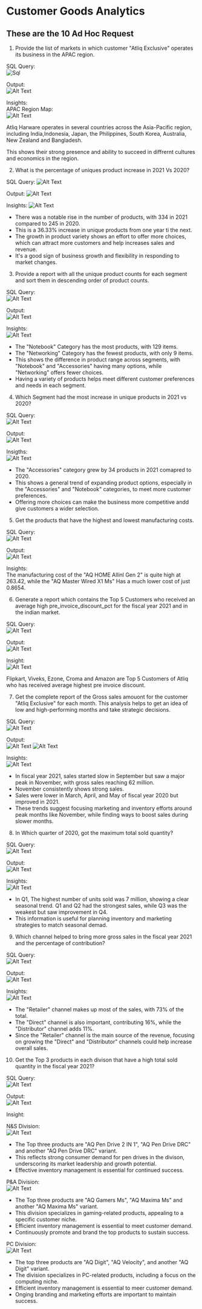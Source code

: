 # Customer Goods Analytics

## These are the 10 Ad Hoc Request
1. Provide the list of markets in which customer "Atliq Exclusive" operates its business in the APAC region.

SQL Query:    
![Sql](https://github.com/Sumit-Mahat0/Customer_Goods_Analytics/blob/main/SQL%20Images/1%20list%20of%20Market%20code.png)


Output:   
![Alt Text](https://github.com/Sumit-Mahat0/Customer_Goods_Analytics/blob/main/SQL%20Images/1%20list%20of%20Market%20APAC%20result.png)


Insights:   
APAC Region Map:         
![Alt Text](https://github.com/Sumit-Mahat0/Customer_Goods_Analytics/blob/main/SQL%20Images/1%20APAC%20Region%20Map.png)

Atliq Harware operates in several countries across the Asia-Pacific region, including India,Indonesia, Japan, the Philippines, South Korea, Australia, New Zealand and Bangladesh. 

This shows their strong presence and ability to succeed in diffrernt cultures and economics in the region.                       

2. What is the percentage of uniques product increase in 2021 Vs 2020?

SQL Query:
![Alt Text](https://github.com/Sumit-Mahat0/Customer_Goods_Analytics/blob/main/SQL%20Images/2%20Unique%20Product%2020%20vs%2021%20code.png)

Output:
![Alt Text](https://github.com/Sumit-Mahat0/Customer_Goods_Analytics/blob/main/SQL%20Images/2%20Unique%20Product%2020%20vs%2021%20Result.png)

Insights:
![Alt Text](https://github.com/Sumit-Mahat0/Customer_Goods_Analytics/blob/main/SQL%20Images/2%20chart%2020%20vs%2021.png)

* There was a notable rise in the number of products, with 334 in 2021 compared to 245 in 2020.
* This is a 36.33% increase in unique products from one year ti the next.
* The growth in product variety shows an effort to offer more choices, which can attract more customers and help increases sales and revenue.
* It's a good sign of business growth and flexibility in responding to market changes.

3. Provide a report with all the unique product counts for each segment and sort them in descending order of product counts.

SQL Query:    
![Alt Text](https://github.com/Sumit-Mahat0/Customer_Goods_Analytics/blob/main/SQL%20Images/3%20Product%20count%20by%20segment%20Code.png)

Output:     
![Alt Text](https://github.com/Sumit-Mahat0/Customer_Goods_Analytics/blob/main/SQL%20Images/3%20Product%20count%20by%20segment%20Result.png)

Insights:    
![Alt Text](https://github.com/Sumit-Mahat0/Customer_Goods_Analytics/blob/main/SQL%20Images/3%20Product%20count%20by%20segment%20Bar%20chart.png)

* The "Notebook" Category has the most products, with 129 items. 
* The "Networking" Category has the fewest products, with only 9 items. 
* This shows the difference in product range across segments, with "Notebook" and "Accessories" having many options, while "Networking" offers fewer choices. 
* Having a variety of products helps meet different customer preferences and needs in each segment. 

4. Which Segment had the most increase in unique products in 2021 vs 2020?

SQL Query:    
![Alt Text](https://github.com/Sumit-Mahat0/Customer_Goods_Analytics/blob/main/SQL%20Images/4%20most%20increase%20unq%20pd%2020%20vs%2021%20code.png)

Output:      
![Alt Text](https://github.com/Sumit-Mahat0/Customer_Goods_Analytics/blob/main/SQL%20Images/3%20Product%20count%20by%20segment%20Result.png)

Insigths:      
![Alt Text](https://github.com/Sumit-Mahat0/Customer_Goods_Analytics/blob/main/SQL%20Images/4%20most%20increase%20unq%20pd%2020%20vs%2021%20chart.png)

* The "Accessories" category grew by 34 products in 2021 comapred to 2020. 
* This shows a general trend of expanding product options, especially in the "Accessories" and "Notebook" categories, to meet more customer preferences. 
* Offering more choices can make the business more competitive andd give customers a wider selection.  
 
5. Get the products that have the highest and lowest manufacturing costs.

SQL Query:           
![Alt Text](https://github.com/Sumit-Mahat0/Customer_Goods_Analytics/blob/main/SQL%20Images/5%20highest%20lower%20manufacturing%20product%20code.png)

Output:                       
![Alt Text](https://github.com/Sumit-Mahat0/Customer_Goods_Analytics/blob/main/SQL%20Images/5%20highest%20lower%20manufacturing%20product%20result.png)

Insights:           
The manufacturing cost of the "AQ HOME Allinl Gen 2" is quite high at 263.42, while the "AQ Master Wired X1 Ms" Has a much lower cost of just 0.8654.  

6. Generate a report which contains the Top 5 Customers who received an average high pre_invoice_discount_pct for the fiscal year 2021 and in the indian market.   

SQL Query:                  
![Alt Text](https://github.com/Sumit-Mahat0/Customer_Goods_Analytics/blob/main/SQL%20Images/6%20top%205%20customer%20pre_invoice%20Code.png)

Output:            
![Alt Text](https://github.com/Sumit-Mahat0/Customer_Goods_Analytics/blob/main/SQL%20Images/6%20top%205%20customer%20pre_invoice%20result.png)

Insight:               
![Alt Text](https://github.com/Sumit-Mahat0/Customer_Goods_Analytics/blob/main/SQL%20Images/6%20top%205%20customer%20pre_invoice%20chart.png)

Flipkart, Viveks, Ezone, Croma and Amazon are Top 5 Customers of Atliq who has received average highest pre invoice discount.

7. Get the complete report of the Gross sales amouont for the customer "Atliq Exclusive" for each month. This analysis helps to get an idea of low and high-performing months and take strategic decisions. 

SQL Query:             
![Alt Text](https://github.com/Sumit-Mahat0/Customer_Goods_Analytics/blob/main/SQL%20Images/7%20Gross%20Sales%20Amount.png)

Output:               
![Alt Text](https://github.com/Sumit-Mahat0/Customer_Goods_Analytics/blob/main/SQL%20Images/7%20Gross%20Sales%20Amount%20result1.png)
![Alt Text](https://github.com/Sumit-Mahat0/Customer_Goods_Analytics/blob/main/SQL%20Images/7%20Gross%20Sales%20Amount%20result2.png)

Insights:          
![Alt Text](https://github.com/Sumit-Mahat0/Customer_Goods_Analytics/blob/main/SQL%20Images/7%20Gross%20Sales%20Amount%20chart.png)

* In fiscal year 2021, sales started slow in September but saw a major peak in November, with gross sales reaching 62 million. 
* November consistently shows strong sales.  
* Sales were lower in March, April, and May of fiscal year 2020 but improved in 2021. 
* These trends suggest focusing marketing and inventory efforts around peak months like November, while finding ways to boost sales during slower months. 

8. In Which quarter of 2020, got the maximum total sold quantity? 

SQL Query:              
![Alt Text](https://github.com/Sumit-Mahat0/Customer_Goods_Analytics/blob/main/SQL%20Images/8%20Q%202020%20max%20total%20sold%20quantity%20code.png)

Output:       
![Alt Text](https://github.com/Sumit-Mahat0/Customer_Goods_Analytics/blob/main/SQL%20Images/8%20Q%202020%20max%20total%20sold%20quantity%20result.png)

Insights:          
![Alt Text](https://github.com/Sumit-Mahat0/Customer_Goods_Analytics/blob/main/SQL%20Images/8%20Q%202020%20max%20total%20sold%20quantity%20chart.png)

* In Q1, The highest number of units sold was 7 million, showing a clear seasonal trend. Q1 and Q2 had the strongest sales, while Q3 was the weakest but saw improvement in Q4. 
* This information is useful for planning inventory and marketing strategies to match seasonal demad.        

9. Which channel helped to bring more gross sales in the fiscal year 2021 and the percentage of contribution? 

SQL Query:             
![Alt Text](https://github.com/Sumit-Mahat0/Customer_Goods_Analytics/blob/main/SQL%20Images/9%20channel%20sale%20code.png)

Output:              
![Alt Text](https://github.com/Sumit-Mahat0/Customer_Goods_Analytics/blob/main/SQL%20Images/9%20channel%20sale%20result.png)

Insights:             
![Alt Text](https://github.com/Sumit-Mahat0/Customer_Goods_Analytics/blob/main/SQL%20Images/9%20channel%20sale%20chart.png) 

* The "Retailer" channel makes up most of the sales, with 73% of the total. 
* The "Direct" channel is also important, contributing 16%, while the "Distributor" channel adds 11%. 
* Since the "Retailer" channel is the main source of the revenue, focusing on growing the "Direct" and "Distributor" channels could help increase overall sales. 
    
10. Get the Top 3 products in each divison that have a high total sold quantity in the fiscal year 2021?  

SQL Query:              
![Alt Text](https://github.com/Sumit-Mahat0/Customer_Goods_Analytics/blob/main/SQL%20Images/10%20Top%203%20Product%20code.png)

Output:          
![Alt Text](https://github.com/Sumit-Mahat0/Customer_Goods_Analytics/blob/main/SQL%20Images/10%20Top%203%20Product%20result.png)

Insight:               

N&S Division:            
![Alt Text](https://github.com/Sumit-Mahat0/Customer_Goods_Analytics/blob/main/SQL%20Images/10%20Top%203%20Product%20chart%20N%26S%20Divison.png)
  
* The Top three products are "AQ Pen Drive 2 IN 1", "AQ Pen Drive DRC" and another "AQ Pen Drive DRC" variant. 
* This reflects strong consumer demand for pen drives in the divison, underscoring its market leadership and growth potential. 
* Effective inventory management is essential for continued success. 

P&A Division:            
![Alt Text](https://github.com/Sumit-Mahat0/Customer_Goods_Analytics/blob/main/SQL%20Images/10%20Top%203%20Product%20chart%20P%26A%20Divison.png)

* The Top three products are "AQ Gamers Ms", "AQ Maxima Ms" and another "AQ Maxima Ms" variant. 
* This division specializes in gaming-related products, appealing to a specific customer niche. 
* Efficient inventory management is essential to meet customer demand. 
* Continuously promote and brand the top products to sustain success. 

PC Division:           
![Alt Text](https://github.com/Sumit-Mahat0/Customer_Goods_Analytics/blob/main/SQL%20Images/10%20Top%203%20Product%20chart%20PC%20Divison.png)

* The top three products are "AQ Digit", "AQ Velocity", and another "AQ Digit" variant. 
* The division specializes in PC-related products, including a focus on the computing niche. 
* Efficient inventory management is essential to meer customer demand. 
* Onging branding and marketing efforts are important to maintain success. 
